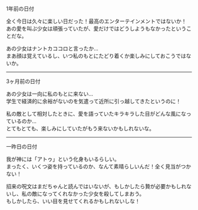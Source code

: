 1年前の日付

全く今日は久々に楽しい日だった！最高のエンターテインメントではないか！  
あの愛を叫ぶ少女は頑張っていたが、愛だけではどうしようもなかったということだな。

あの少女はナントカココロと言ったか...  
まあ顔は覚えているし、いつ私のもとにたどり着くか楽しみにしておこうではないか。

----

3ヶ月前の日付

あの少女は一向に私のもとに来ない...  
学生で経済的に余裕がないのを気遣って近所に引っ越してきたというのに！

私の敵として相対したときに、愛を語っていたキラキラした目がどんな風になっているのか...  
とてもとても、楽しみにしていたがもう来ないかもしれないな。

----

一昨日の日付

我が神には「アトゥ」という化身もいるらしい。  
まったく、いくつ姿を持っているのか、なんて素晴らしいんだ！全く見当がつかない！

招来の呪文はまだちゃんと読んではいないが、もしかしたら贄が必要かもしれないし、私の敵になってくれなかった少女を殺してしまおう。  
もしかしたら、いい目を見せてくれるかもしれないしな！
